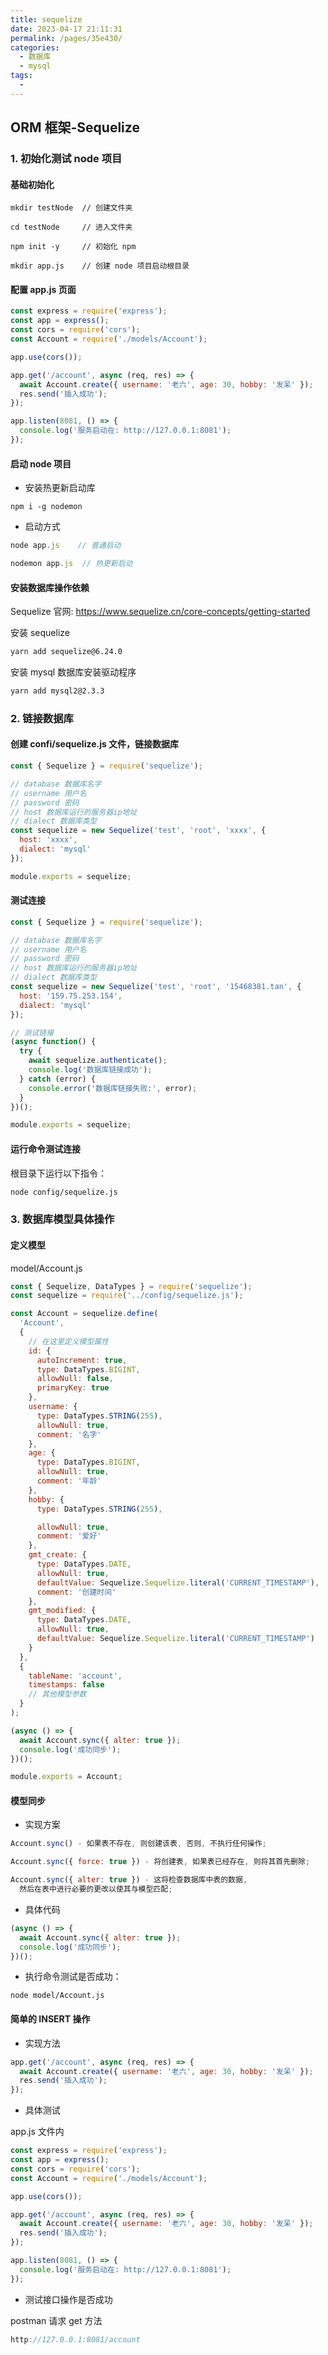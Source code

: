 ```yaml
---
title: sequelize
date: 2023-04-17 21:11:31
permalink: /pages/35e430/
categories:
  - 数据库
  - mysql
tags:
  -
---
```


## ORM 框架-Sequelize

### 1. 初始化测试 node 项目

#### 基础初始化

```shell
mkdir testNode  // 创建文件夹

cd testNode     // 进入文件夹

npm init -y     // 初始化 npm

mkdir app.js	// 创建 node 项目启动根目录
```

#### 配置 app.js 页面

```javascript
const express = require('express');
const app = express();
const cors = require('cors');
const Account = require('./models/Account');

app.use(cors());

app.get('/account', async (req, res) => {
  await Account.create({ username: '老六', age: 30, hobby: '发呆' });
  res.send('插入成功');
});

app.listen(8081, () => {
  console.log('服务启动在: http://127.0.0.1:8081');
});
```

#### 启动 node 项目

- 安装热更新启动库

```shell
npm i -g nodemon
```

- 启动方式

```javascript
node app.js    // 普通启动

nodemon app.js  // 热更新启动
```

#### 安装数据库操作依赖

Sequelize 官网: https://www.sequelize.cn/core-concepts/getting-started

安装 sequelize

```sh
yarn add sequelize@6.24.0
```

安装 mysql 数据库安装驱动程序

```sh
yarn add mysql2@2.3.3
```

### 2. 链接数据库

#### 创建 confi/sequelize.js 文件，链接数据库

```javascript
const { Sequelize } = require('sequelize');

// database 数据库名字
// username 用户名
// password 密码
// host 数据库运行的服务器ip地址
// dialect 数据库类型
const sequelize = new Sequelize('test', 'root', 'xxxx', {
  host: 'xxxx',
  dialect: 'mysql'
});

module.exports = sequelize;
```

#### 测试连接

```javascript
const { Sequelize } = require('sequelize');

// database 数据库名字
// username 用户名
// password 密码
// host 数据库运行的服务器ip地址
// dialect 数据库类型
const sequelize = new Sequelize('test', 'root', '15468381.tan', {
  host: '159.75.253.154',
  dialect: 'mysql'
});

// 测试链接
(async function() {
  try {
    await sequelize.authenticate();
    console.log('数据库链接成功');
  } catch (error) {
    console.error('数据库链接失败:', error);
  }
})();

module.exports = sequelize;
```

#### 运行命令测试连接

根目录下运行以下指令：

```sh
node config/sequelize.js
```

### 3. 数据库模型具体操作

#### 定义模型

model/Account.js

```javascript
const { Sequelize, DataTypes } = require('sequelize');
const sequelize = require('../config/sequelize.js');

const Account = sequelize.define(
  'Account',
  {
    // 在这里定义模型属性
    id: {
      autoIncrement: true,
      type: DataTypes.BIGINT,
      allowNull: false,
      primaryKey: true
    },
    username: {
      type: DataTypes.STRING(255),
      allowNull: true,
      comment: '名字'
    },
    age: {
      type: DataTypes.BIGINT,
      allowNull: true,
      comment: '年龄'
    },
    hobby: {
      type: DataTypes.STRING(255),

      allowNull: true,
      comment: '爱好'
    },
    gmt_create: {
      type: DataTypes.DATE,
      allowNull: true,
      defaultValue: Sequelize.Sequelize.literal('CURRENT_TIMESTAMP'),
      comment: '创建时间'
    },
    gmt_modified: {
      type: DataTypes.DATE,
      allowNull: true,
      defaultValue: Sequelize.Sequelize.literal('CURRENT_TIMESTAMP')
    }
  },
  {
    tableName: 'account',
    timestamps: false
    // 其他模型参数
  }
);

(async () => {
  await Account.sync({ alter: true });
  console.log('成功同步');
})();

module.exports = Account;
```

#### 模型同步

- 实现方案

```javascript
Account.sync() - 如果表不存在, 则创建该表, 否则, 不执行任何操作;

Account.sync({ force: true }) - 将创建表, 如果表已经存在, 则将其首先删除;

Account.sync({ alter: true }) - 这将检查数据库中表的数据,
  然后在表中进行必要的更改以使其与模型匹配;
```

- 具体代码

```javascript
(async () => {
  await Account.sync({ alter: true });
  console.log('成功同步');
})();
```

- 执行命令测试是否成功：

```shell
node model/Account.js
```

#### 简单的 INSERT 操作

- 实现方法

```javascript
app.get('/account', async (req, res) => {
  await Account.create({ username: '老六', age: 30, hobby: '发呆' });
  res.send('插入成功');
});
```

- 具体测试

app.js 文件内

```javascript
const express = require('express');
const app = express();
const cors = require('cors');
const Account = require('./models/Account');

app.use(cors());

app.get('/account', async (req, res) => {
  await Account.create({ username: '老六', age: 30, hobby: '发呆' });
  res.send('插入成功');
});

app.listen(8081, () => {
  console.log('服务启动在: http://127.0.0.1:8081');
});
```

- 测试接口操作是否成功

postman 请求 get 方法

```javascript
http://127.0.0.1:8081/account
```
